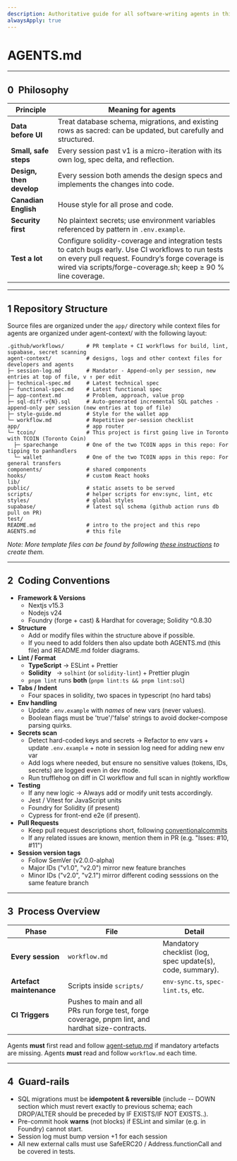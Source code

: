 ```yaml
---
description: Authoritative guide for all software-writing agents in this repository
alwaysApply: true
---
```


# AGENTS.md  
---

## 0 Philosophy

| Principle | Meaning for agents |
|-----------|-------------------|
| **Data before UI** | Treat database schema, migrations, and existing rows as sacred: can be updated, but carefully and structured. |
| **Small, safe steps** | Every session past v1 is a micro-iteration with its own log, spec delta, and reflection. |
| **Design, then develop** | Every session both amends the design specs and implements the changes into code. |
| **Canadian English** | House style for all prose and code. |
| **Security first** | No plaintext secrets; use environment variables referenced by pattern in `.env.example`. |
| **Test a lot** | Configure solidity-coverage and integration tests to catch bugs early. Use CI workflows to run tests on every pull request. Foundry’s forge coverage is wired via scripts/forge-coverage.sh; keep ≥ 90 % line coverage. |

---

## 1 Repository Structure
Source files are organized under the `app/` directory while context files for agents are organized under agent-context/ with the following layout:
```
.github/workflows/       # PR template + CI workflows for build, lint, supabase, secret scanning
agent-context/           # designs, logs and other context files for developers and agents
├─ session-log.md        # Mandator - Append-only per session, new entries at top of file, v ↑ per edit
├─ technical-spec.md     # Latest technical spec
├─ functional-spec.md    # Latest functional spec
├─ app-context.md        # Problem, approach, value prop
├─ sql-diff-v{N}.sql     # Auto-generated incremental SQL patches - append-only per session (new entries at top of file)
├─ style-guide.md        # Style for the wallet app
└─ workflow.md           # Repetitive per-session checklist
app/                     # app router
└─ tcoin/                # This project is first going live in Toronto with TCOIN (Toronto Coin)
  ├─ sparechange         # One of the two TCOIN apps in this repo: For tipping to panhandlers
  └─ wallet              # One of the two TCOIN apps in this repo: For general transfers
components/              # shared components
hooks/                   # custom React hooks
lib/
public/                  # static assets to be served
scripts/                 # helper scripts for env:sync, lint, etc
styles/                  # global styles
supabase/                # latest sql schema (github action runs db pull on PR)
test/
README.md                # intro to the project and this repo
AGENTS.md                # this file
```

*Note: More template files can be found by following [these instructions](https://raw.githubusercontent.com/KazanderDad/agent-context-seed-files/refs/heads/main/agent-setup.md) to create them.*

---

## 2 Coding Conventions

* **Framework & Versions**
  * Nextjs v15.3
  * Nodejs v24
  * Foundry (forge + cast) & Hardhat for coverage; Solidity ^0.8.30
* **Structure**
  * Add or modify files within the structure above if possible.
  * If you need to add folders then also update both AGENTS.md (this file) and README.md folder diagrams.
* **Lint / Format**  
  * **TypeScript** → ESLint + Prettier  
  * **Solidity**   → `solhint` (or `solidity-lint`) + Prettier plugin  
  * `pnpm lint` runs **both** (`pnpm lint:ts && pnpm lint:sol`)
* **Tabs / Indent**
  * Four spaces in solidity, two spaces in typescript (no hard tabs)  
* **Env handling**
  * Update `.env.example` with *names* of new vars (never values).
  * Boolean flags must be 'true'/'false' strings to avoid docker‑compose parsing quirks. 
* **Secrets scan**
  * Detect hard-coded keys and secrets → Refactor to env vars + update `.env.example` + note in session log need for adding new env var
  * Add logs where needed, but ensure no sensitive values (tokens, IDs, secrets) are logged even in dev mode.  
  * Run trufflehog on diff in CI workflow and full scan in nightly workflow
* **Testing**
  * If any new logic →  Always add or modify unit tests accordingly.  
  * Jest / Vitest for JavaScript units
  * Foundry for Solidity (if present)
  * Cypress for front-end e2e (if present).
* **Pull Requests**
  * Keep pull request descriptions short, following [conventionalcommits](https://www.conventionalcommits.org/en/v1.0.0/)
  * If any related issues are known, mention them in PR (e.g. "Isses: #10, #11")
* **Session version tags**
  * Follow SemVer (v2.0.0-alpha)
  * Major IDs ("v1.0", "v2.0") mirror new feature branches
  * Minor IDs ("v2.0", "v2.1") mirror different coding sesssions on the same feature branch

---

## 3 Process Overview

| Phase | File | Detail |
|-------|------|--------|
| **Every session** | `workflow.md` | Mandatory checklist (log, spec update(s), code, summary). |
| **Artefact maintenance** | Scripts inside `scripts/` | `env-sync.ts`, `spec-lint.ts`, etc. |
| **CI Triggers** | Pushes to main and all PRs run forge test, forge coverage, pnpm lint, and hardhat size-contracts. |

Agents **must** first read and follow [agent-setup.md](https://raw.githubusercontent.com/KazanderDad/agent-context-seed-files/refs/heads/main/agent-setup.md) if mandatory artefacts are missing.
Agents **must** read and follow `workflow.md` each time.

---

## 4 Guard-rails

* SQL migrations must be **idempotent & reversible** (include -- DOWN section which must revert exactly to previous schema; each DROP/ALTER should be preceded by IF EXISTS/IF NOT EXISTS..).
* Pre-commit hook **warns** (not blocks) if ESLint and similar (e.g. in Foundry) cannot start.
* Session log must bump version +1 for each session
* All new external calls must use SafeERC20 / Address.functionCall and be covered in tests.
